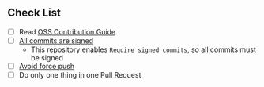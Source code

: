 ## Check List

<!-- Please check the list. Please don't remove the check list. -->

- [ ] Read [OSS Contribution Guide](https://github.com/suzuki-shunsuke/oss-contribution-guide/blob/main/README.md)
- [ ] [All commits are signed](https://github.com/suzuki-shunsuke/oss-contribution-guide/blob/main/docs/commit-signing.md)
  - This repository enables `Require signed commits`, so all commits must be signed
- [ ] [Avoid force push](https://github.com/suzuki-shunsuke/oss-contribution-guide?tab=readme-ov-file#dont-do-force-pushes-after-opening-pull-requests)
- [ ] Do only one thing in one Pull Request

<!-- Please write the description here -->
